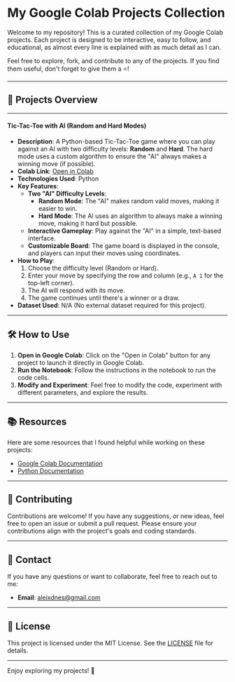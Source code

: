 # My Google Colab Projects Collection

Welcome to my repository! This is a curated collection of my Google Colab projects. Each project is designed to be interactive, easy to follow, and educational, as almost every line is explained with as much detail as I can.

Feel free to explore, fork, and contribute to any of the projects. If you find them useful, don't forget to give them a ⭐!

---

## 📂 Projects Overview

---

#### **Tic-Tac-Toe with AI (Random and Hard Modes)**
- **Description**: A Python-based Tic-Tac-Toe game where you can play against an AI with two difficulty levels: **Random** and **Hard**. The hard mode uses a custom algorithm to ensure the "AI" always makes a winning move (if possible).
- **Colab Link**: [Open in Colab](https://colab.research.google.com/your-link-here)
- **Technologies Used**: Python
- **Key Features**:
  - **Two "AI" Difficulty Levels**:
    - **Random Mode**: The "AI" makes random valid moves, making it easier to win.
    - **Hard Mode**: The AI uses an algorithm to always make a winning move, making it hard but possible.
  - **Interactive Gameplay**: Play against the "AI" in a simple, text-based interface.
  - **Customizable Board**: The game board is displayed in the console, and players can input their moves using coordinates.
- **How to Play**:
  1. Choose the difficulty level (Random or Hard).
  2. Enter your move by specifying the row and column (e.g., `A 1` for the top-left corner).
  3. The AI will respond with its move.
  4. The game continues until there's a winner or a draw.
- **Dataset Used**: N/A (No external dataset required for this project).

---

## 🛠️ How to Use

1. **Open in Google Colab**: Click on the "Open in Colab" button for any project to launch it directly in Google Colab.
2. **Run the Notebook**: Follow the instructions in the notebook to run the code cells.
3. **Modify and Experiment**: Feel free to modify the code, experiment with different parameters, and explore the results.

---

## 📚 Resources

Here are some resources that I found helpful while working on these projects:
- [Google Colab Documentation](https://colab.research.google.com/notebooks/intro.ipynb)
- [Python Documentation](https://docs.python.org/3/)

---

## 🤝 Contributing

Contributions are welcome! If you have any suggestions, or new ideas, feel free to open an issue or submit a pull request. Please ensure your contributions align with the project's goals and coding standards.

---

## 📧 Contact

If you have any questions or want to collaborate, feel free to reach out to me:
- **Email**: aleixdnes@gmail.com

---

## 📜 License

This project is licensed under the MIT License. See the [LICENSE](LICENSE) file for details.

---

Enjoy exploring my projects! 🚀
